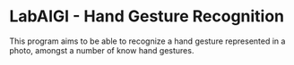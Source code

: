 # LabAIGI - Hand Gesture Recognition
This program aims to be able to recognize a hand gesture represented in a photo, amongst a number of know hand gestures.
